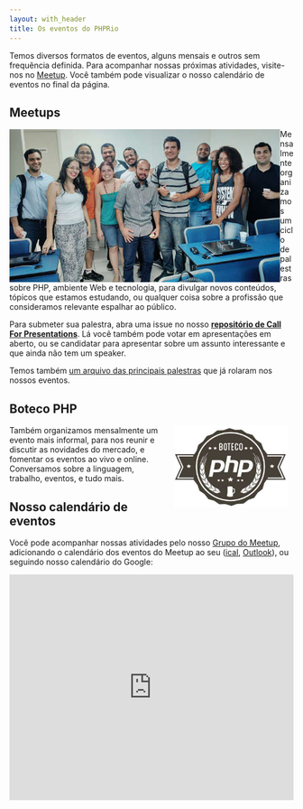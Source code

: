 ```yaml
---
layout: with_header
title: Os eventos do PHPRio
---
```


<style>
p img {
	max-width: 40%;
	width: 300px;
	padding: 0 10px;
}
</style>

Temos diversos formatos de eventos, alguns mensais e outros sem frequência
definida. Para acompanhar nossas próximas atividades, visite-nos no
<a href="{{ site.links.meetup }}" target="_blank">Meetup</a>. Você também pode
visualizar o nosso calendário de eventos no final da página.

## Meetups
<a href="/images/talks.jpg" target="_blank">
	<img src="/images/talks-small.jpg" align="left" alt="Pós-palestra num Meetup"/>
</a>
Mensalmente organizamos um ciclo de palestras sobre PHP, ambiente Web e
tecnologia, para divulgar novos conteúdos, tópicos que estamos estudando, ou
qualquer coisa sobre a profissão que consideramos relevante espalhar ao público.

Para submeter sua palestra, abra uma issue no nosso **[repositório de Call For
Presentations][cfp]**. Lá você também pode votar em apresentações em aberto, ou
se candidatar para apresentar sobre um assunto interessante e que ainda não
tem um speaker.

Temos também [um arquivo das principais palestras](/talks) que já rolaram nos
nossos eventos.


## Boteco PHP
<a href="/images/bolacha.png" target="_blank"><img src="/images/bolacha.jpg" align="right" alt="Bolacha do Boteco PHP"/></a>
Também organizamos mensalmente um evento mais informal, para nos reunir e
discutir as novidades do mercado, e fomentar os eventos ao vivo e online.
Conversamos sobre a linguagem, trabalho, eventos, e tudo mais.


## Nosso calendário de eventos
Você pode acompanhar nossas atividades pelo nosso
<a href="{{ site.links.meetup }}" target="_blank">Grupo do Meetup</a>,
adicionando o calendário dos eventos do Meetup ao seu ([ical], [Outlook]),
ou seguindo nosso calendário do Google:

<iframe src="http://www.google.com/calendar/hosted/phprio.org/embed?title=Eventos&amp;showTitle=0&amp;showPrint=0&amp;showTabs=0&amp;showCalendars=0&amp;showTz=0&amp;height=300&amp;wkst=1&amp;hl=pt_BR&amp;bgcolor=%23EDF8C7&amp;src=admin%40phprio.org&amp;color=%235229A3&amp;ctz=America%2FSao_Paulo" style=" border-width:0 " width="100%" height="400" frameborder="0" scrolling="no"></iframe>


[cfp]: https://github.com/PHPRio/CFP
[ical]: webcal://www.meetup.com/PHP-Rio/events/ical/
[outlook]: https://www.meetup.com/PHP-Rio/events/ical/
